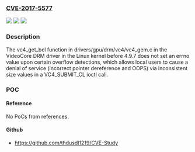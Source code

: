 ### [CVE-2017-5577](https://cve.mitre.org/cgi-bin/cvename.cgi?name=CVE-2017-5577)
![](https://img.shields.io/static/v1?label=Product&message=n%2Fa&color=blue)
![](https://img.shields.io/static/v1?label=Version&message=n%2Fa&color=blue)
![](https://img.shields.io/static/v1?label=Vulnerability&message=n%2Fa&color=brighgreen)

### Description

The vc4_get_bcl function in drivers/gpu/drm/vc4/vc4_gem.c in the VideoCore DRM driver in the Linux kernel before 4.9.7 does not set an errno value upon certain overflow detections, which allows local users to cause a denial of service (incorrect pointer dereference and OOPS) via inconsistent size values in a VC4_SUBMIT_CL ioctl call.

### POC

#### Reference
No PoCs from references.

#### Github
- https://github.com/thdusdl1219/CVE-Study

